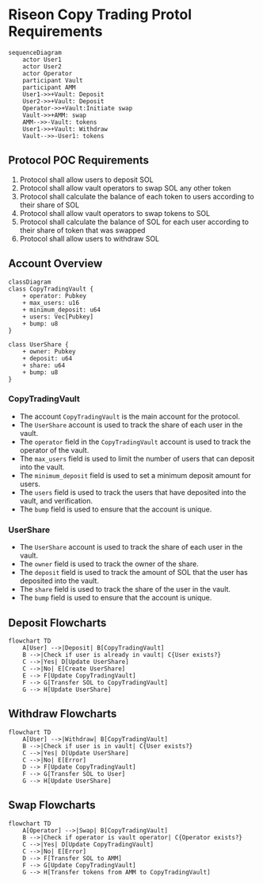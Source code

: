 # Riseon Copy Trading Protol Requirements

```mermaid
sequenceDiagram
    actor User1
    actor User2
    actor Operator
    participant Vault
    participant AMM
    User1->>+Vault: Deposit
    User2->>+Vault: Deposit
    Operator->>+Vault:Initiate swap
    Vault->>+AMM: swap
    AMM-->>-Vault: tokens
    User1->>+Vault: Withdraw
    Vault-->>-User1: tokens
```

## Protocol POC Requirements

1. Protocol shall allow users to deposit SOL
2. Protocol shall allow vault operators to swap SOL any other token
3. Protocol shall calculate the balance of each token to users according to their share of SOL
4. Protocol shall allow vault operators to swap tokens to SOL
5. Protocol shall calculate the balance of SOL for each user according to their share of token that was swapped
6. Protocol shall allow users to withdraw SOL

## Account Overview

```mermaid
classDiagram
class CopyTradingVault {
    + operator: Pubkey
    + max_users: u16
    + minimum_deposit: u64
    + users: Vec[Pubkey]
    + bump: u8
}

class UserShare {
    + owner: Pubkey
    + deposit: u64
    + share: u64
    + bump: u8
}
```

### CopyTradingVault

- The account `CopyTradingVault` is the main account for the protocol. 
- The `UserShare` account is used to track the share of each user in the vault. 
- The `operator` field in the `CopyTradingVault` account is used to track the operator of the vault. 
- The `max_users` field is used to limit the number of users that can deposit into the vault. 
- The `minimum_deposit` field is used to set a minimum deposit amount for users. 
- The `users` field is used to track the users that have deposited into the vault, and verification.
- The `bump` field is used to ensure that the account is unique.

### UserShare

- The `UserShare` account is used to track the share of each user in the vault.
- The `owner` field is used to track the owner of the share.
- The `deposit` field is used to track the amount of SOL that the user has deposited into the vault.
- The `share` field is used to track the share of the user in the vault.
- The `bump` field is used to ensure that the account is unique.

## Deposit Flowcharts

```mermaid
flowchart TD
    A[User] -->|Deposit| B[CopyTradingVault]
    B -->|Check if user is already in vault| C{User exists?}
    C -->|Yes| D[Update UserShare]
    C -->|No| E[Create UserShare]
    E --> F[Update CopyTradingVault]
    F --> G[Transfer SOL to CopyTradingVault]
    G --> H[Update UserShare]
```

## Withdraw Flowcharts

```mermaid
flowchart TD
    A[User] -->|Withdraw| B[CopyTradingVault]
    B -->|Check if user is in vault| C{User exists?}
    C -->|Yes| D[Update UserShare]
    C -->|No| E[Error]
    D --> F[Update CopyTradingVault]
    F --> G[Transfer SOL to User]
    G --> H[Update UserShare]
```

## Swap Flowcharts

```mermaid
flowchart TD
    A[Operator] -->|Swap| B[CopyTradingVault]
    B -->|Check if operator is vault operator| C{Operator exists?}
    C -->|Yes| D[Update CopyTradingVault]
    C -->|No| E[Error]
    D --> F[Transfer SOL to AMM]
    F --> G[Update CopyTradingVault]
    G --> H[Transfer tokens from AMM to CopyTradingVault]
```